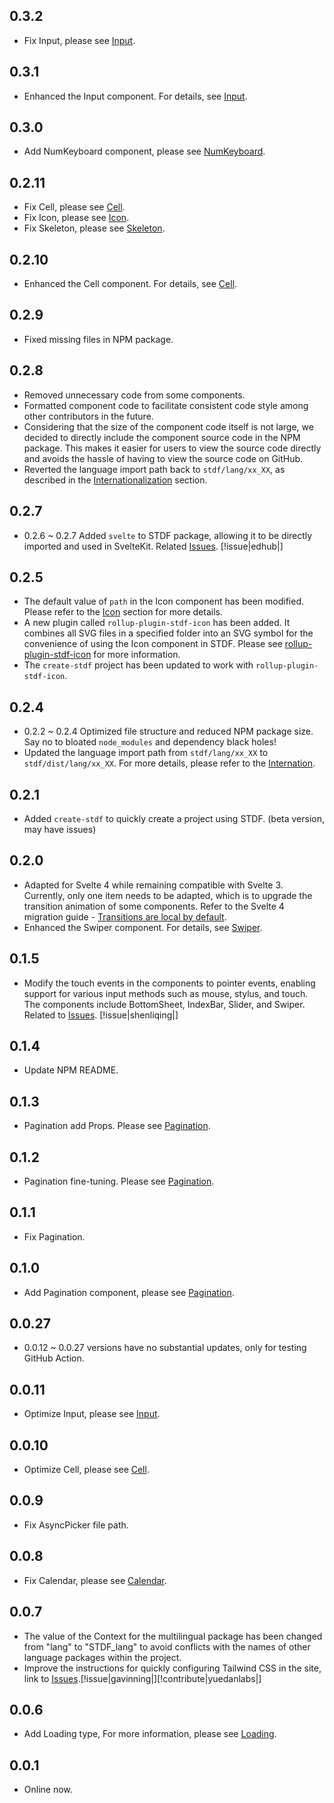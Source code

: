 ## 0.3.2

- Fix Input, please see [Input](https://stdf.design/#/components?nav=input&tab=4).

## 0.3.1

- Enhanced the Input component. For details, see [Input](https://stdf.design/#/components?nav=input&tab=4).

## 0.3.0

- Add NumKeyboard component, please see [NumKeyboard](https://stdf.design/#/components?nav=numKeyboard&tab=0).

## 0.2.11

- Fix Cell, please see [Cell](https://stdf.design/#/components?nav=cell&tab=4).
- Fix Icon, please see [Icon](https://stdf.design/#/components?nav=icon&tab=4).
- Fix Skeleton, please see [Skeleton](https://stdf.design/#/components?nav=skeleton&tab=4).

## 0.2.10

- Enhanced the Cell component. For details, see [Cell](https://stdf.design/#/components?nav=cell&tab=4).

## 0.2.9

- Fixed missing files in NPM package.

## 0.2.8

- Removed unnecessary code from some components.
- Formatted component code to facilitate consistent code style among other contributors in the future.
- Considering that the size of the component code itself is not large, we decided to directly include the component source code in the NPM package. This makes it easier for users to view the source code directly and avoids the hassle of having to view the source code on GitHub.
- Reverted the language import path back to `stdf/lang/xx_XX`, as described in the [Internationalization](https://stdf.design/#/guide?nav=internation) section.

## 0.2.7

- 0.2.6 ~ 0.2.7 Added `svelte` to STDF package, allowing it to be directly imported and used in SvelteKit. Related [Issues](https://github.com/dufu1991/stdf/issues/9). [!issue|edhub|]

## 0.2.5

- The default value of `path` in the Icon component has been modified. Please refer to the [Icon](https://stdf.design/#/components?nav=icon&tab=4) section for more details.
- A new plugin called `rollup-plugin-stdf-icon` has been added. It combines all SVG files in a specified folder into an SVG symbol for the convenience of using the Icon component in STDF. Please see [rollup-plugin-stdf-icon](https://www.npmjs.com/package/rollup-plugin-stdf-icon) for more information.
- The `create-stdf` project has been updated to work with `rollup-plugin-stdf-icon`.

## 0.2.4

- 0.2.2 ~ 0.2.4 Optimized file structure and reduced NPM package size. Say no to bloated `node_modules` and dependency black holes!
- Updated the language import path from `stdf/lang/xx_XX` to `stdf/dist/lang/xx_XX`. For more details, please refer to the [Internation](https://stdf.design/#/guide?nav=internation).

## 0.2.1

- Added `create-stdf` to quickly create a project using STDF. (beta version, may have issues)

## 0.2.0

- Adapted for Svelte 4 while remaining compatible with Svelte 3. Currently, only one item needs to be adapted, which is to upgrade the transition animation of some components. Refer to the Svelte 4 migration guide - [Transitions are local by default](https://svelte.dev/docs/v4-migration-guide#transitions-are-local-by-default).
- Enhanced the Swiper component. For details, see [Swiper](https://stdf.design/#/components?nav=swiper&tab=4).

## 0.1.5

- Modify the touch events in the components to pointer events, enabling support for various input methods such as mouse, stylus, and touch. The components include BottomSheet, IndexBar, Slider, and Swiper. Related to [Issues](https://github.com/dufu1991/stdf/issues/5). [!issue|shenliqing|]

## 0.1.4

- Update NPM README.

## 0.1.3

- Pagination add Props. Please see [Pagination](https://stdf.design/#/components?nav=pagination&tab=4).

## 0.1.2

- Pagination fine-tuning. Please see [Pagination](https://stdf.design/#/components?nav=pagination&tab=4).

## 0.1.1

- Fix Pagination.

## 0.1.0

- Add Pagination component, please see [Pagination](https://stdf.design/#/components?nav=pagination&tab=0).

## 0.0.27

- 0.0.12 ~ 0.0.27 versions have no substantial updates, only for testing GitHub Action.

## 0.0.11

- Optimize Input, please see [Input](https://stdf.design/#/components?nav=input&tab=4).

## 0.0.10

- Optimize Cell, please see [Cell](https://stdf.design/#/components?nav=cell&tab=4).

## 0.0.9

- Fix AsyncPicker file path.

## 0.0.8

- Fix Calendar, please see [Calendar](https://stdf.design/#/components?nav=calendar&tab=4).

## 0.0.7

- The value of the Context for the multilingual package has been changed from "lang" to "STDF_lang" to avoid conflicts with the names of other language packages within the project.
- Improve the instructions for quickly configuring Tailwind CSS in the site, link to [Issues](https://github.com/dufu1991/stdf/issues/1).[!issue|gavinning|][!contribute|yuedanlabs|]

## 0.0.6

- Add Loading type, For more information, please see [Loading](https://stdf.design/#/components?nav=loading&tab=4).

## 0.0.1

- Online now.
